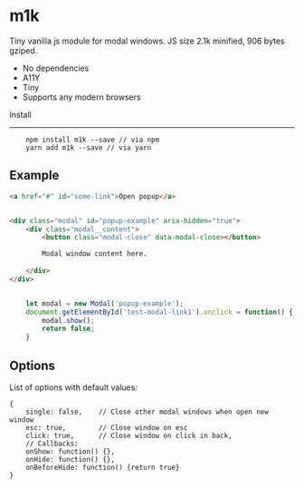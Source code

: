 m1k
============

Tiny vanilla js module for modal windows. JS size 2.1k minified, 906 bytes gziped.


* No dependencies 
* A11Y
* Tiny
* Supports any modern browsers

Install
__________

```
    npm install m1k --save // via npm
    yarn add m1k --save // via yarn
```

Example
----------


```html
<a href="#" id="some-link">Open popup</a>


<div class="modal" id="popup-example" aria-hidden="true">
    <div class="modal__content">
        <button class="modal-close" data-modal-close></button>

        Modal window content here.
        
    </div>
</div>
```

```javascript

    let modal = new Modal('popup-example');
    document.getElementById('test-modal-link1').onclick = function() {
        modal.show();
        return false;
    }

```

Options
--------

List of options with default values:
```
{
    single: false,    // Close other modal windows when open new window
    esc: true,        // Close window on esc
    click: true,      // Close window on click in back,
    // Callbacks:
    onShow: function() {}, 
    onHide: function() {},
    onBeforeHide: function() {return true}
}
```
